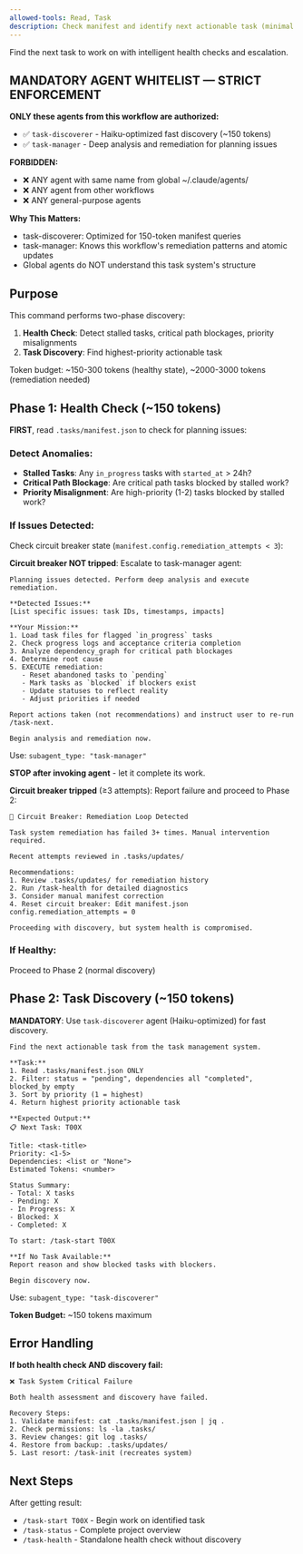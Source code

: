 ```yaml
---
allowed-tools: Read, Task
description: Check manifest and identify next actionable task (minimal tokens)
---
```


Find the next task to work on with intelligent health checks and escalation.

## MANDATORY AGENT WHITELIST — STRICT ENFORCEMENT

**ONLY these agents from this workflow are authorized:**

- ✅ `task-discoverer` - Haiku-optimized fast discovery (~150 tokens)
- ✅ `task-manager` - Deep analysis and remediation for planning issues

**FORBIDDEN:**
- ❌ ANY agent with same name from global ~/.claude/agents/
- ❌ ANY agent from other workflows
- ❌ ANY general-purpose agents

**Why This Matters:**
- task-discoverer: Optimized for 150-token manifest queries
- task-manager: Knows this workflow's remediation patterns and atomic updates
- Global agents do NOT understand this task system's structure

## Purpose

This command performs two-phase discovery:
1. **Health Check**: Detect stalled tasks, critical path blockages, priority misalignments
2. **Task Discovery**: Find highest-priority actionable task

Token budget: ~150-300 tokens (healthy state), ~2000-3000 tokens (remediation needed)

## Phase 1: Health Check (~150 tokens)

**FIRST**, read `.tasks/manifest.json` to check for planning issues:

### Detect Anomalies:
- **Stalled Tasks**: Any `in_progress` tasks with `started_at` > 24h?
- **Critical Path Blockage**: Are critical path tasks blocked by stalled work?
- **Priority Misalignment**: Are high-priority (1-2) tasks blocked by stalled work?

### If Issues Detected:
Check circuit breaker state (`manifest.config.remediation_attempts < 3`):

**Circuit breaker NOT tripped**: Escalate to task-manager agent:

```
Planning issues detected. Perform deep analysis and execute remediation.

**Detected Issues:**
[List specific issues: task IDs, timestamps, impacts]

**Your Mission:**
1. Load task files for flagged `in_progress` tasks
2. Check progress logs and acceptance criteria completion
3. Analyze dependency_graph for critical path blockages
4. Determine root cause
5. EXECUTE remediation:
   - Reset abandoned tasks to `pending`
   - Mark tasks as `blocked` if blockers exist
   - Update statuses to reflect reality
   - Adjust priorities if needed

Report actions taken (not recommendations) and instruct user to re-run /task-next.

Begin analysis and remediation now.
```

Use: `subagent_type: "task-manager"`

**STOP after invoking agent** - let it complete its work.

**Circuit breaker tripped** (≥3 attempts): Report failure and proceed to Phase 2:

```
🚨 Circuit Breaker: Remediation Loop Detected

Task system remediation has failed 3+ times. Manual intervention required.

Recent attempts reviewed in .tasks/updates/

Recommendations:
1. Review .tasks/updates/ for remediation history
2. Run /task-health for detailed diagnostics
3. Consider manual manifest correction
4. Reset circuit breaker: Edit manifest.json config.remediation_attempts = 0

Proceeding with discovery, but system health is compromised.
```

### If Healthy:
Proceed to Phase 2 (normal discovery)

## Phase 2: Task Discovery (~150 tokens)

**MANDATORY**: Use `task-discoverer` agent (Haiku-optimized) for fast discovery.

```
Find the next actionable task from the task management system.

**Task:**
1. Read .tasks/manifest.json ONLY
2. Filter: status = "pending", dependencies all "completed", blocked_by empty
3. Sort by priority (1 = highest)
4. Return highest priority actionable task

**Expected Output:**
📋 Next Task: T00X

Title: <task-title>
Priority: <1-5>
Dependencies: <list or "None">
Estimated Tokens: <number>

Status Summary:
- Total: X tasks
- Pending: X
- In Progress: X
- Blocked: X
- Completed: X

To start: /task-start T00X

**If No Task Available:**
Report reason and show blocked tasks with blockers.

Begin discovery now.
```

Use: `subagent_type: "task-discoverer"`

**Token Budget:** ~150 tokens maximum

## Error Handling

**If both health check AND discovery fail:**

```
❌ Task System Critical Failure

Both health assessment and discovery have failed.

Recovery Steps:
1. Validate manifest: cat .tasks/manifest.json | jq .
2. Check permissions: ls -la .tasks/
3. Review changes: git log .tasks/
4. Restore from backup: .tasks/updates/
5. Last resort: /task-init (recreates system)
```

## Next Steps

After getting result:
- `/task-start T00X` - Begin work on identified task
- `/task-status` - Complete project overview
- `/task-health` - Standalone health check without discovery
